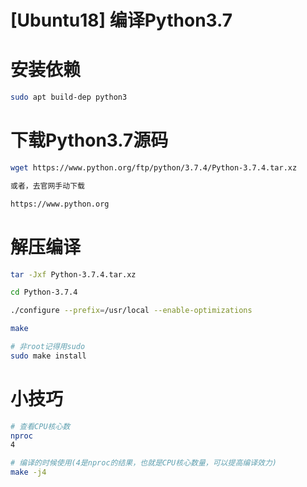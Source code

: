 # [Ubuntu18] 编译Python3.7

# 安装依赖

```bash
sudo apt build-dep python3
```

# 下载Python3.7源码

```bash
wget https://www.python.org/ftp/python/3.7.4/Python-3.7.4.tar.xz

或者，去官网手动下载

https://www.python.org

```

#

# 解压编译

```bash
tar -Jxf Python-3.7.4.tar.xz 

cd Python-3.7.4

./configure --prefix=/usr/local --enable-optimizations

make

# 非root记得用sudo
sudo make install
```

# 小技巧

```bash
# 查看CPU核心数
nproc
4

# 编译的时候使用(4是nproc的结果，也就是CPU核心数量，可以提高编译效力)
make -j4
```
